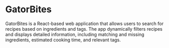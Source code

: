 # GatorBites
GatorBites is a React-based web application that allows users to search for recipes based on ingredients and tags. The app dynamically filters recipes and displays detailed information, including matching and missing ingredients, estimated cooking time, and relevant tags.
